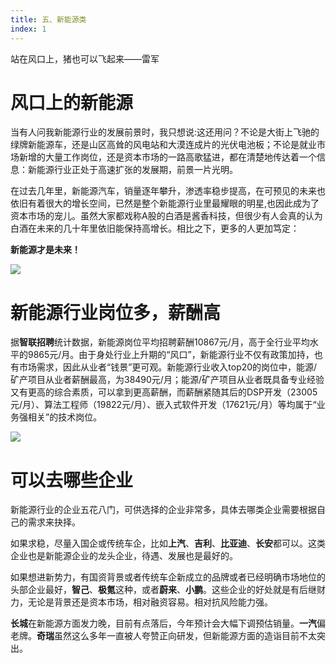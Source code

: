 ```yaml
---
title: 五、新能源类
index: 1
---
```


站在风口上，猪也可以飞起来——雷军

# 风口上的新能源

当有人问我新能源行业的发展前景时，我只想说:这还用问？不论是大街上飞驰的绿牌新能源车，还是山区高耸的风电站和大漠连成片的光伏电池板；不论是就业市场新增的大量工作岗位，还是资本市场的一路高歌猛进，都在清楚地传达着一个信息：新能源行业正处于高速扩张的发展期，前景一片光明。

在过去几年里，新能源汽车，销量逐年攀升，渗透率稳步提高，在可预见的未来也依旧有着很大的增长空间，已然是整个新能源行业里最耀眼的明星,也因此成为了资本市场的宠儿。虽然大家都戏称A股的白酒是酱香科技，但很少有人会真的认为白酒在未来的几十年里依旧能保持高增长。相比之下，更多的人更加笃定：

**新能源才是未来！**

![](https://images-tomcode-1258913748.cos.ap-guangzhou.myqcloud.com/202305271941215.png)

# 新能源行业岗位多，薪酬高

据**智联招聘**统计数据，新能源岗位平均招聘薪酬10867元/月，高于全行业平均水平的9865元/月。由于身处行业上升期的“风口”，新能源行业不仅有政策加持，也有市场需求，因此从业者“钱景”更可观。新能源行业收入top20的岗位中，能源/矿产项目从业者薪酬最高，为38490元/月；能源/矿产项目从业者既具备专业经验又有更高的综合素质，可以拿到更高薪酬，而薪酬紧随其后的DSP开发（23005元/月）、算法工程师（19822元/月）、嵌入式软件开发（17621元/月）等均属于“业务强相关”的技术岗位。

![](https://images-tomcode-1258913748.cos.ap-guangzhou.myqcloud.com/202305271941632.png)

# 可以去哪些企业

新能源行业的企业五花八门，可供选择的企业非常多，具体去哪类企业需要根据自己的需求来抉择。

如果求稳，尽量入国企或传统车企，比如**上汽**、**吉利**、**比亚迪**、**长安**都可以。这类企业也是新能源企业的龙头企业，待遇、发展也是最好的。

如果想进新势力，有国资背景或者传统车企新成立的品牌或者已经明确市场地位的头部企业最好，**智己**、**极氪**这种，或者**蔚来**、**小鹏**。这些企业的好处就是有后继财力，无论是背景还是资本市场，相对融资容易。相对抗风险能力强。

**长城**在新能源方面发力晚，目前有点落后，今年预计会大幅下调预估销量。**一汽**偏老牌。**奇瑞**虽然这么多年一直被人夸赞正向研发，但新能源方面的造诣目前不太突出。